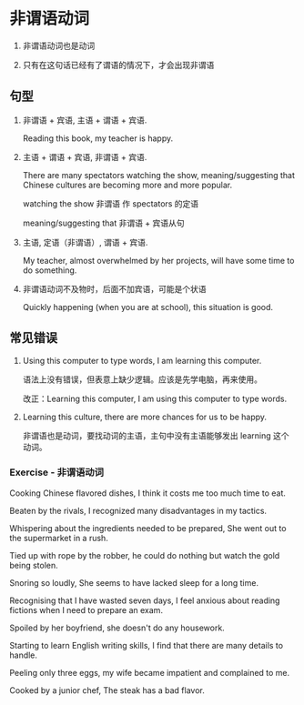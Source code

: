# 非谓语动词

1. 非谓语动词也是动词

2. 只有在这句话已经有了谓语的情况下，才会出现非谓语

## 句型

1. 非谓语 + 宾语, 主语 + 谓语 + 宾语.

   Reading this book, my teacher is happy.

2. 主语 + 谓语 + 宾语, 非谓语 + 宾语.

   There are many spectators watching the show, meaning/suggesting that Chinese cultures are becoming more and more popular.

   watching the show 非谓语 作 spectators 的定语

   meaning/suggesting that 非谓语 + 宾语从句

3. 主语, 定语（非谓语）, 谓语 + 宾语.

   My teacher, almost overwhelmed by her projects, will have some time to do something.

4. 非谓语动词不及物时，后面不加宾语，可能是个状语

   Quickly happening (when you are at school), this situation is good.

## 常见错误

1. Using this computer to type words, I am learning this computer.

   语法上没有错误，但表意上缺少逻辑。应该是先学电脑，再来使用。

   改正：Learning this computer, I am using this computer to type words.

2. Learning this culture, there are more chances for us to be happy.

   非谓语也是动词，要找动词的主语，主句中没有主语能够发出 learning 这个动词。

### Exercise - 非谓语动词

Cooking Chinese flavored dishes, I think it costs me too much time to eat.

Beaten by the rivals, I recognized many disadvantages in my tactics.

Whispering about the ingredients needed to be prepared, She went out to the supermarket in a rush.

Tied up with rope by the robber, he could do nothing but watch the gold being stolen.

Snoring so loudly, She seems to have lacked sleep for a long time.

Recognising that I have wasted seven days, I feel anxious about reading fictions when I need to prepare an exam.

Spoiled by her boyfriend, she doesn't do any housework.

Starting to learn English writing skills, I find that there are many details to handle.

Peeling only three eggs, my wife became impatient and complained to me.

Cooked by a junior chef, The steak has a bad flavor.
